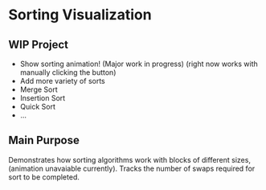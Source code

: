 # Sorting Visualization

## WIP Project
- Show sorting animation! (Major work in progress) (right now works with manually clicking the button)
- Add more variety of sorts
- Merge Sort
- Insertion Sort
- Quick Sort
- ...

## Main Purpose
Demonstrates how sorting algorithms work with blocks of different sizes, (animation unavaiable currently). 
Tracks the number of swaps required for sort to be completed. 


